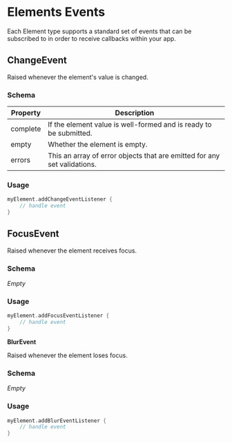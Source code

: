 # Elements Events

Each Element type supports a standard set of events that can be subscribed to in order to receive
callbacks within your app.


## ChangeEvent

Raised whenever the element's value is changed.

### Schema

| Property | Description                                                              |
|----------|--------------------------------------------------------------------------|
| complete | If the element value is well-formed and is ready to be submitted.        |
| empty    | Whether the element is empty.                                            |
| errors   | This an array of error objects that are emitted for any set validations. |

### Usage

```kotlin
myElement.addChangeEventListener {
    // handle event
}
```

## FocusEvent

Raised whenever the element receives focus.

### Schema

*Empty*

### Usage

```kotlin
myElement.addFocusEventListener {
    // handle event
}
```

**BlurEvent**

Raised whenever the element loses focus.

### Schema

*Empty*

### Usage

```kotlin
myElement.addBlurEventListener {
    // handle event
}
```